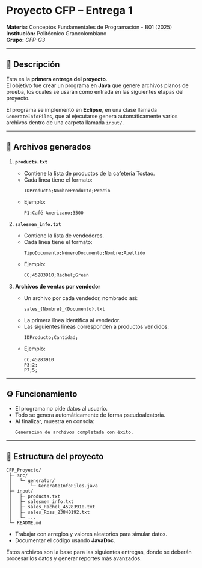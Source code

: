 # Proyecto CFP – Entrega 1  
**Materia:** Conceptos Fundamentales de Programación - B01 (2025)  
**Institución:** Politécnico Grancolombiano  
**Grupo:** *CFP-G3*  

---

## 📌 Descripción  
Esta es la **primera entrega del proyecto**.  
El objetivo fue crear un programa en **Java** que genere archivos planos de prueba, los cuales se usarán como entrada en las siguientes etapas del proyecto.  

El programa se implementó en **Eclipse**, en una clase llamada `GenerateInfoFiles`, que al ejecutarse genera automáticamente varios archivos dentro de una carpeta llamada `input/`.  

---

## 📂 Archivos generados  

1. **`products.txt`**  
   - Contiene la lista de productos de la cafetería Tostao.  
   - Cada línea tiene el formato:  
     ```
     IDProducto;NombreProducto;Precio
     ```
   - Ejemplo:  
     ```
     P1;Café Americano;3500
     ```

2. **`salesmen_info.txt`**  
   - Contiene la lista de vendedores.  
   - Cada línea tiene el formato:  
     ```
     TipoDocumento;NúmeroDocumento;Nombre;Apellido
     ```
   - Ejemplo:  
     ```
     CC;45283910;Rachel;Green
     ```

3. **Archivos de ventas por vendedor**  
   - Un archivo por cada vendedor, nombrado así:  
     ```
     sales_{Nombre}_{Documento}.txt
     ```
   - La primera línea identifica al vendedor.  
   - Las siguientes líneas corresponden a productos vendidos:  
     ```
     IDProducto;Cantidad;
     ```
   - Ejemplo:  
     ```
     CC;45283910
     P3;2;
     P7;5;
     ```

---

## ⚙️ Funcionamiento  
- El programa no pide datos al usuario.  
- Todo se genera automáticamente de forma pseudoaleatoria.  
- Al finalizar, muestra en consola:  
  ```
  Generación de archivos completada con éxito.
  ```

---

## 📑 Estructura del proyecto  

```
CFP_Proyecto/
 ├─ src/
 │   └─ generator/
 │       └─ GenerateInfoFiles.java
 ├─ input/
 │   ├─ products.txt
 │   ├─ salesmen_info.txt
 │   ├─ sales_Rachel_45283910.txt
 │   ├─ sales_Ross_23840192.txt
 │   └─ ...
 └─ README.md
```
- Trabajar con arreglos y valores aleatorios para simular datos.  
- Documentar el código usando **JavaDoc**.  

Estos archivos son la base para las siguientes entregas, donde se deberán procesar los datos y generar reportes más avanzados.  
